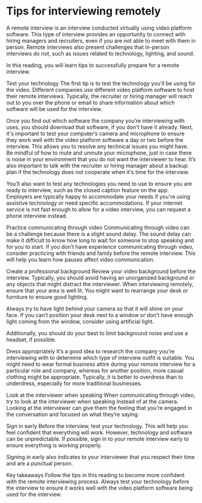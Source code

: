 # Tips for interviewing remotely
A remote interview is an interview conducted virtually using video platform software. This type of interview provides an opportunity to connect with hiring managers and recruiters, even if you are not able to meet with them in person. Remote interviews also present challenges that in-person interviews do not, such as issues related to technology, lighting, and sound.

In this reading, you will learn tips to successfully prepare for a remote interview.

Test your technology
The first tip is to test the technology you’ll be using for the video. Different companies use different video platform software to host their remote interviews. Typically, the recruiter or hiring manager will reach out to you over the phone or email to share information about which software will be used for the interview.

Once you find out which software the company you’re interviewing with uses, you should download that software, if you don't have it already. Next, it's important to test your computer’s camera and microphone to ensure they work well with the video platform software a day or two before the interview. This allows you to resolve any technical issues you might have.  Be mindful of how to mute and unmute your microphone, just in case there is noise in your environment that you do not want the interviewer to hear. It’s also important to talk with the recruiter or hiring manager about a backup plan if the technology does not cooperate when it's time for the interview.

You’ll also want to test any technologies you need to use to ensure you are ready to interview, such as the closed caption feature on the app. Employers are typically happy to accommodate your needs if you're using assistive technology or need specific accommodations. If your internet service is not fast enough to allow for a video interview, you can request a phone interview instead.

Practice communicating through video
Communicating through video can be a challenge because there is a slight sound delay. The sound delay can make it difficult to know how long to wait for someone to stop speaking and for you to start. If you don’t have experience communicating through video, consider practicing with friends and family before the remote interview. This will help you learn how pauses affect video communication.

Create a professional background
Review your video background before the interview. Typically, you should avoid having an unorganized background or any objects that might distract the interviewer. When interviewing remotely, ensure that your area is well lit. You might want to rearrange your desk or furniture to ensure good lighting.

Always try to have light behind your camera so that it will shine on your face. If you can’t position your desk next to a window or don’t have enough light coming from the window, consider using artificial light. 

Additionally, you should do your best to limit background noise and use a headset, if possible. 

Dress appropriately
It’s a good idea to research the company you’re interviewing with to determine which type of interview outfit is suitable. You might need to wear formal business attire during your remote interview for a particular role and company, whereas for another position, more casual clothing might be appropriate. Typically, it is better to overdress than to underdress, especially for more traditional businesses. 

Look at the interviewer when speaking
When communicating through video, try to look at the interviewer when speaking instead of at the camera. Looking at the interviewer can give them the feeling that you’re engaged in the conversation and focused on what they’re saying. 

Sign in early
Before the interview, test your technology. This will help you feel confident that everything will work. However, technology and software can be unpredictable. If possible, sign in to your remote interview early to ensure everything is working properly.

Signing in early also indicates to your interviewer that you respect their time and are a punctual person. 

Key takeaways
Follow the tips in this reading to become more confident with the remote interviewing process. Always test your technology before the interview to ensure it works well with the video platform software being used for the interview.
